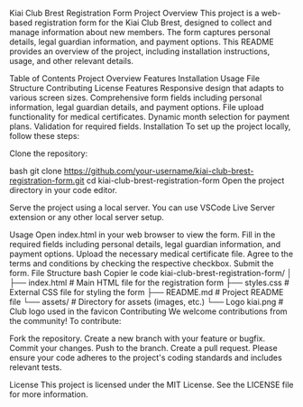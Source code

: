 Kiai Club Brest Registration Form
Project Overview
This project is a web-based registration form for the Kiai Club Brest, designed to collect and manage information about new members. The form captures personal details, legal guardian information, and payment options. This README provides an overview of the project, including installation instructions, usage, and other relevant details.

Table of Contents
Project Overview
Features
Installation
Usage
File Structure
Contributing
License
Features
Responsive design that adapts to various screen sizes.
Comprehensive form fields including personal information, legal guardian details, and payment options.
File upload functionality for medical certificates.
Dynamic month selection for payment plans.
Validation for required fields.
Installation
To set up the project locally, follow these steps:

Clone the repository:

bash
git clone https://github.com/your-username/kiai-club-brest-registration-form.git
cd kiai-club-brest-registration-form
Open the project directory in your code editor.

Serve the project using a local server. You can use VSCode Live Server extension or any other local server setup.

Usage
Open index.html in your web browser to view the form.
Fill in the required fields including personal details, legal guardian information, and payment options.
Upload the necessary medical certificate file.
Agree to the terms and conditions by checking the respective checkbox.
Submit the form.
File Structure
bash
Copier le code
kiai-club-brest-registration-form/
│
├── index.html         # Main HTML file for the registration form
├── styles.css         # External CSS file for styling the form
├── README.md          # Project README file
└── assets/            # Directory for assets (images, etc.)
    └── Logo kiai.png  # Club logo used in the favicon
Contributing
We welcome contributions from the community! To contribute:

Fork the repository.
Create a new branch with your feature or bugfix.
Commit your changes.
Push to the branch.
Create a pull request.
Please ensure your code adheres to the project's coding standards and includes relevant tests.

License
This project is licensed under the MIT License. See the LICENSE file for more information.
